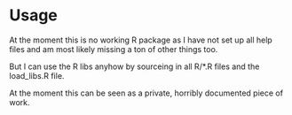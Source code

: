 # Usage

At the moment this is no working R package as I have not set up all help files and am most likely missing a ton of other things too.

But I can use the R libs anyhow by sourceing in all R/*.R files and the load_libs.R file.

At the moment this can be seen as a private, horribly documented piece of work.

